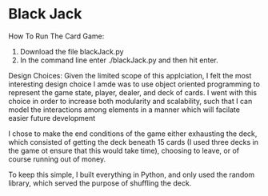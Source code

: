 # Black Jack

How To Run The Card Game:
1. Download the file blackJack.py
2. In the command line enter ./blackJack.py and then hit enter.


Design Choices:
Given the limited scope of this applciation, I felt the most interesting design choice I amde was to use object oriented programming to represent the game state, player, dealer, and deck of cards. I went with this choice in order to increase both modularity and scalability, such that I can model the interactions among elements in a manner which will facilate easier future development

I chose to make the end conditions of the game either exhausting the deck, which consisted of getting the deck beneath 15 cards (I used three decks in the game ot ensure that this would take time), choosing to leave, or of course running out of money.

To keep this simple, I built everything in Python, and only used the random library, which served the purpose of shuffling the deck.
